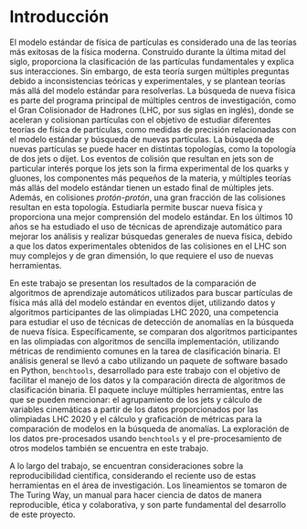 # Introducción
El modelo estándar de física de partículas es considerado una de las teorías más exitosas de la física moderna. Construido durante la última mitad del siglo, proporciona la clasificación de las partículas fundamentales y explica sus interacciones. Sin embargo, de esta teoría surgen múltiples preguntas debido a inconsistencias teóricas y experimentales, y se plantean teorías más allá del modelo estándar para resolverlas. La búsqueda de nueva física es parte del programa principal de múltiples centros de investigación, como el Gran Colisionador de Hadrones (LHC, por sus siglas en inglés), donde se aceleran y colisionan partículas con el objetivo de estudiar diferentes teorías de física de partículas, como medidas de precisión relacionadas con el modelo estándar y búsqueda de nuevas partículas. La búsqueda de nuevas partículas se puede hacer en distintas topologías, como la topología de dos jets o dijet. Los eventos de colisión que resultan en jets son de particular interés porque los jets son la firma experimental de los quarks y gluones, los componentes más pequeños de la materia, y múltiples teorías más allás del modelo estándar tienen un estado final de múltiples jets. Además, en colisiones *protón-protón*, una gran fracción de las colisiones resultan en esta topología. Estudiarla permite buscar nueva física y proporciona una mejor comprensión del modelo estándar. En los últimos 10 años se ha estudiado el uso de técnicas de aprendizaje automático para mejorar los análisis y realizar búsquedas generales de nueva física, debido a que los datos experimentales obtenidos de las colisiones en el LHC son muy complejos y de gran dimensión, lo que requiere el uso de nuevas herramientas.

En este trabajo se presentan los resultados de la comparación de algoritmos de aprendizaje automáticos utilizados para buscar partículas de física más allá del modelo estándar en eventos dijet, utilizando datos y algoritmos participantes de las olimpiadas LHC 2020, una competencia para estudiar el uso de técnicas de detección de anomalías en la búsqueda de nueva física. Específicamente, se comparan dos algoritmos participantes en las olimpiadas con algoritmos de sencilla implementación, utilizando métricas de rendimiento comunes en la tarea de clasificación binaria. El análisis general se llevó a cabo utilizando un paquete de software basado en Python, `benchtools`, desarrollado para este trabajo con el objetivo de facilitar el manejo de los datos y la comparación directa de algoritmos de clasificación binaria. El paquete incluye múltiples herramientas, entre las que se pueden mencionar: el agrupamiento de los jets y cálculo de variables cinemáticas a partir de los datos proporcionados por las olimpiadas LHC 2020 y el cálculo y graficación de métricas para la comparación de modelos en la búsqueda de anomalías. La exploración de los datos pre-procesados usando `benchtools` y el pre-procesamiento de otros modelos también se encuentra en este trabajo.

A lo largo del trabajo, se encuentran consideraciones sobre la reproducibilidad científica, considerando el reciente uso de estas herramientas en el área de investigación. Los lineamientos se tomaron de The Turing Way, un manual para hacer ciencia de datos de manera reproducible, ética y colaborativa, y son parte fundamental del desarrollo de este proyecto.